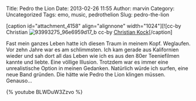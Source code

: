 Title: Pedro the Lion
Date: 2013-02-26 11:55
Author: marvin
Category: Uncategorized
Tags: emo, music, pedrothelion
Slug: pedro-the-lion

[caption id="attachment\_4158" align="alignnone" width="1024"][![cc-by
Christian
![93993275_96e6959d17_b]({filename}/images/93993275_96e6959d17_b.jpg)
cc-by [Christian
Kock](https://secure.flickr.com/photos/konzerte/93993275/)[/caption]

Fast mein ganzes Leben hatte ich diesen Traum in meinem Kopf. Weglaufen.
Vor zehn Jahre war es am schlimmsten. Ich kam gerade aus Kalifornien
wieder und sah dort all das Leben wie ich es aus den 80er Teeniefilmen
kannte und liebte. Eine völlige Illusion. Trotzdem war es immer eine
unrealistische Option in meinen Gedanken. Natürlich würde ich surfen,
eine neue Band gründen. Die hätte wie Pedro the Lion klingen müssen.
Genauso...

{% youtube BLWDuW3Zzvo %}

